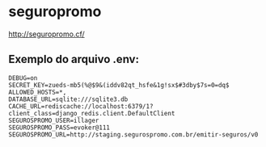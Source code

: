 # seguropromo
http://seguropromo.cf/

## Exemplo do arquivo .env:
```squidconf
DEBUG=on
SECRET_KEY=zueds-mb5(%@$9&(iddv82qt_hsfe&1g!sx$#3dby$7s=0=dq$
ALLOWED_HOSTS=*,
DATABASE_URL=sqlite:///sqlite3.db
CACHE_URL=rediscache://localhost:6379/1?client_class=django_redis.client.DefaultClient
SEGUROSPROMO_USER=illager
SEGUROSPROMO_PASS=evoker@111
SEGUROSPROMO_URL=http://staging.segurospromo.com.br/emitir-seguros/v0
```
